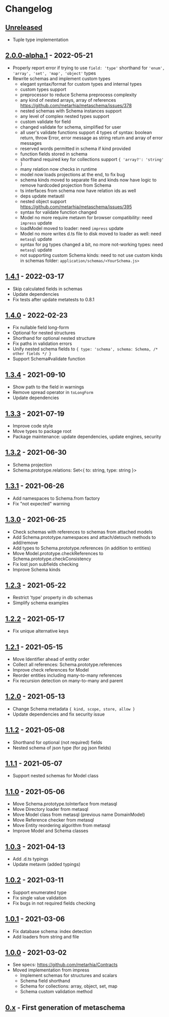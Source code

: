 # Changelog

## [Unreleased][unreleased]

- Tuple type implementation

## [2.0.0-alpha.1][] - 2022-05-21

- Properly report error if trying to use `field: 'type'` shorthand for
  `'enum', 'array', 'set', 'map', 'object'` types
- Rewrite schemas and implement custom types
  - elegant syntax/format for custom types and internal types
  - custom types support
  - preprocessor to reduce Schema preprocess complexity
  - any kind of nested arrays, array of references https://github.com/metarhia/metaschema/issues/378
  - nested schemas with Schema instances support
  - any level of complex nested types support
  - custom validate for field
  - changed validate for schema, simplified for user
  - all user's validate functions support 4 types of syntax: boolean return, throw Error, error message as string return and array of error messages
  - reserved words permitted in schema if kind provided
  - function fields stored in schema
  - shorthand required key for collections support `{ 'array?': 'string' }`
  - many relation now checks in runtime
  - model now loads projections at the end, to fix bug
  - schema kinds moved to separate file and kinds now have logic to remove hardcoded projection from Schema
  - ts interfaces from schema now have relation ids as well
  - deps update metautil
  - nested object support https://github.com/metarhia/metaschema/issues/395
  - syntax for validate function changed
  - Model no more require metavm for browser compatibility: need `impress` update
  - loadModel moved to loader: need `impress` update
  - Model no more writes d.ts file to disk moved to loader as well: need `metasql` update
  - syntax for pg types changed a bit, no more not-working types: need `metasql` update
  - not supporting custom Schema kinds: need to not use custom kinds in schemas folder: `application/schemas/<YourSchema.js>`

## [1.4.1][] - 2022-03-17

- Skip calculated fields in schemas
- Update dependencies
- Fix tests after update metatests to 0.8.1

## [1.4.0][] - 2022-02-23

- Fix nullable field long-form
- Optional for nested structures
- Shorthand for optional nested structure
- Fix paths in validation errors
- Unify nested schema fields to
  `{ type: 'schema', schema: Schema, /* other fields */ }`
- Support Schema#validate function

## [1.3.4][] - 2021-09-10

- Show path to the field in warnings
- Remove spread operator in `toLongForm`
- Update dependencies

## [1.3.3][] - 2021-07-19

- Improve code style
- Move types to package root
- Package maintenance: update dependencies, update engines, security

## [1.3.2][] - 2021-06-30

- Schema projection
- Schema.prototype.relations: Set<{ to: string, type: string }>

## [1.3.1][] - 2021-06-26

- Add namespaces to Schema.from factory
- Fix "not expected" warning

## [1.3.0][] - 2021-06-25

- Check schemas with references to schemas from attached models
- Add Schema.prototype.namespaces and attach/detouch methods to add/remove
- Add types to Schema.prototype.references (in addition to entities)
- Move Model.prototype.checkReferences to Schema.prototype.checkConsistency
- Fix lost json subfields checking
- Improve Schema kinds

## [1.2.3][] - 2021-05-22

- Restrict 'type' property in db schemas
- Simplify schema examples

## [1.2.2][] - 2021-05-17

- Fix unique alternative keys

## [1.2.1][] - 2021-05-15

- Move Identifier ahead of entity order
- Collect all references: Schema.prototype.references
- Improve check references for Model
- Reorder entities including many-to-many references
- Fix recursion detection on many-to-many and parent

## [1.2.0][] - 2021-05-13

- Change Schema metadata `{ kind, scope, store, allow }`
- Update dependencies and fix security issue

## [1.1.2][] - 2021-05-08

- Shorthand for optional (not required) fields
- Nested schema of json type (for pg json fields)

## [1.1.1][] - 2021-05-07

- Support nested schemas for Model class

## [1.1.0][] - 2021-05-06

- Move Schema.prototype.toInterface from metasql
- Move Directory loader from metasql
- Move Model class from metasql (previous name DomainModel)
- Move Reference checker from metasql
- Move Entity reordering algorithm from metasql
- Improve Model and Schema classes

## [1.0.3][] - 2021-04-13

- Add .d.ts typings
- Update metavm (added typings)

## [1.0.2][] - 2021-03-11

- Support enumerated type
- Fix single value validation
- Fix bugs in not required fields checking

## [1.0.1][] - 2021-03-06

- Fix database schema: index detection
- Add loaders from string and file

## [1.0.0][] - 2021-03-02

- See specs: https://github.com/metarhia/Contracts
- Moved implementation from impress
  - Implement schemas for structures and scalars
  - Schema field shorthand
  - Schema for collections: array, object, set, map
  - Schema custom validation method

## [0.x][] - First generation of metaschema

[unreleased]: https://github.com/metarhia/metaschema/compare/v2.0.0-alpha.1...HEAD
[2.0.0-alpha.1]: https://github.com/metarhia/metaschema/compare/v1.4.1...v2.0.0-alpha.1
[1.4.1]: https://github.com/metarhia/metaschema/compare/v1.4.0...v1.4.1
[1.4.0]: https://github.com/metarhia/metaschema/compare/v1.3.4...v1.4.0
[1.3.4]: https://github.com/metarhia/metaschema/compare/v1.3.3...v1.3.4
[1.3.3]: https://github.com/metarhia/metaschema/compare/v1.3.2...v1.3.3
[1.3.2]: https://github.com/metarhia/metaschema/compare/v1.3.1...v1.3.2
[1.3.1]: https://github.com/metarhia/metaschema/compare/v1.3.0...v1.3.1
[1.3.0]: https://github.com/metarhia/metaschema/compare/v1.2.3...v1.3.0
[1.2.3]: https://github.com/metarhia/metaschema/compare/v1.2.2...v1.2.3
[1.2.2]: https://github.com/metarhia/metaschema/compare/v1.2.1...v1.2.2
[1.2.1]: https://github.com/metarhia/metaschema/compare/v1.2.0...v1.2.1
[1.2.0]: https://github.com/metarhia/metaschema/compare/v1.1.2...v1.2.0
[1.1.2]: https://github.com/metarhia/metaschema/compare/v1.1.1...v1.1.2
[1.1.1]: https://github.com/metarhia/metaschema/compare/v1.1.0...v1.1.1
[1.1.0]: https://github.com/metarhia/metaschema/compare/v1.0.3...v1.1.0
[1.0.3]: https://github.com/metarhia/metaschema/compare/v1.0.2...v1.0.3
[1.0.2]: https://github.com/metarhia/metaschema/compare/v1.0.1...v1.0.2
[1.0.1]: https://github.com/metarhia/metaschema/compare/v1.0.0...v1.0.1
[1.0.0]: https://github.com/metarhia/metaschema/compare/v0.x...v1.0.0
[0.x]: https://github.com/metarhia/metaschema/releases/tag/v0.x
